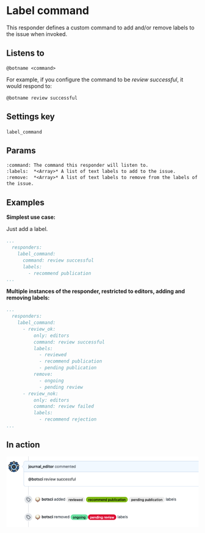 Label command
=============

This responder defines a custom command to add and/or remove labels to the issue when invoked.

## Listens to

```
@botname <command>
```

For example, if you configure the command to be _review successful_, it would respond to:
```
@botname review successful
```

## Settings key

`label_command`

## Params
```eval_rst
:command: The command this responder will listen to.
:labels:  *<Array>* A list of text labels to add to the issue.
:remove:  *<Array>* A list of text labels to remove from the labels of the issue.
```

## Examples

**Simplest use case:**

Just add a label.

```yaml
...
  responders:
    label_command:
      command: review successful
      labels:
        - recommend publication
...
```

**Multiple instances of the responder, restricted to editors, adding and removing labels:**
```yaml
...
  responders:
    label_command:
      - review_ok:
          only: editors
          command: review successful
          labels:
            - reviewed
            - recommend publication
            - pending publication
          remove:
            - ongoing
            - pending review
      - review_nok:
          only: editors
          command: review failed
          labels:
            - recommend rejection
...
```

## In action

![](../images/responders/label_command.png "Label command responder in action")
